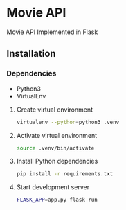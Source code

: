 # Movie API 
Movie API Implemented in Flask


## Installation
### Dependencies
* Python3
* VirtualEnv

1. Create virtual environment
    ```bash 
    virtualenv --python=python3 .venv
    ```
2. Activate virtual environment
    ```bash
    source .venv/bin/activate
    ```

3. Install Python dependencies
    ```bash
    pip install -r requirements.txt
    ```

4. Start development server
    ```bash
    FLASK_APP=app.py flask run
    ```